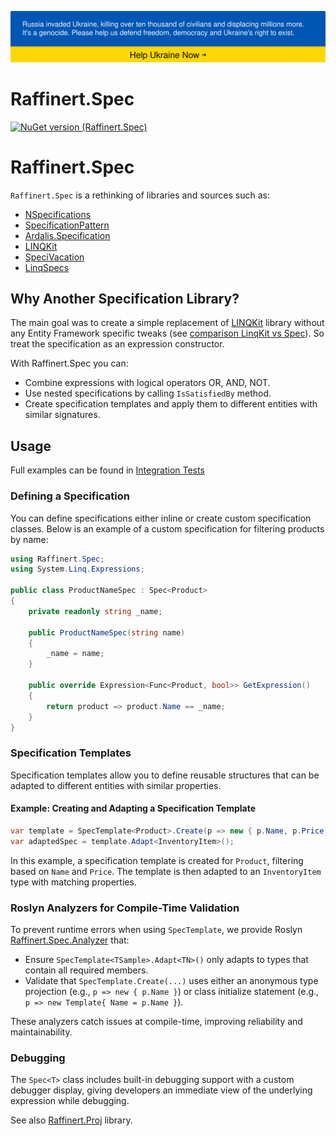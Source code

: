[![Stand With Ukraine](https://raw.githubusercontent.com/vshymanskyy/StandWithUkraine/main/banner2-direct.svg)](https://stand-with-ukraine.pp.ua)

# Raffinert.Spec
[![NuGet version (Raffinert.Spec)](https://img.shields.io/nuget/v/Raffinert.Spec.svg?style=flat-square)](https://www.nuget.org/packages/Raffinert.Spec/)


# Raffinert.Spec

`Raffinert.Spec` is a rethinking of libraries and sources such as:

- [NSpecifications](https://github.com/miholler/NSpecifications)
- [SpecificationPattern](https://github.com/vkhorikov/SpecificationPattern)
- [Ardalis.Specification](https://github.com/ardalis/Specification)
- [LINQKit](https://github.com/scottksmith95/LINQKit)
- [SpeciVacation](https://github.com/joakimjm/specivacation)
- [LinqSpecs](https://github.com/navozenko/LinqSpecs)

## Why Another Specification Library?

The main goal was to create a simple replacement of [LINQKit](https://github.com/scottksmith95/LINQKit) library without any Entity Framework specific tweaks (see [comparison LinqKit vs Spec](https://github.com/Raffinert/Raffinert.Spec/tree/main/examples)). So treat the specification as an expression constructor.

With Raffinert.Spec you can:

- Combine expressions with logical operators OR, AND, NOT.
- Use nested specifications by calling `IsSatisfiedBy` method.
- Create specification templates and apply them to different entities with similar signatures.

## Usage

Full examples can be found in [Integration Tests](https://github.com/Raffinert/Raffinert.Spec/blob/main/tests/Raffinert.Spec.IntegrationTests/SpecTests.cs)

### Defining a Specification

You can define specifications either inline or create custom specification classes. Below is an example of a custom specification for filtering products by name:

```csharp
using Raffinert.Spec;
using System.Linq.Expressions;

public class ProductNameSpec : Spec<Product>
{
    private readonly string _name;

    public ProductNameSpec(string name)
    {
        _name = name;
    }

    public override Expression<Func<Product, bool>> GetExpression()
    {
        return product => product.Name == _name;
    }
}
```

### Specification Templates

Specification templates allow you to define reusable structures that can be adapted to different entities with similar properties.

#### Example: Creating and Adapting a Specification Template

```csharp
var template = SpecTemplate<Product>.Create(p => new { p.Name, p.Price }, t => t.Name == "Banana" && t.Price > 10);
var adaptedSpec = template.Adapt<InventoryItem>();
```

In this example, a specification template is created for `Product`, filtering based on `Name` and `Price`. The template is then adapted to an `InventoryItem` type with matching properties.

### **Roslyn Analyzers for Compile-Time Validation**

To prevent runtime errors when using `SpecTemplate`, we provide Roslyn [Raffinert.Spec.Analyzer](https://github.com/Raffinert/Raffinert.Spec/tree/main/src/Raffinert.Spec.Analyzer) that:

- Ensure `SpecTemplate<TSample>.Adapt<TN>()` only adapts to types that contain all required members.
- Validate that `SpecTemplate.Create(...)` uses either an anonymous type projection (e.g., `p => new { p.Name }`) or class initialize statement (e.g., `p => new Template{ Name = p.Name }`).

These analyzers catch issues at compile-time, improving reliability and maintainability.

### Debugging

The `Spec<T>` class includes built-in debugging support with a custom debugger display, giving developers an immediate view of the underlying expression while debugging.

See also [Raffinert.Proj](https://github.com/Raffinert/Raffinert.Proj) library.
